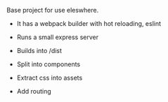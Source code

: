 Base project for use eleswhere.

- It has a webpack builder with hot reloading, eslint
- Runs a small express server
- Builds into /dist

- Split into components
- Extract css into assets

- Add routing